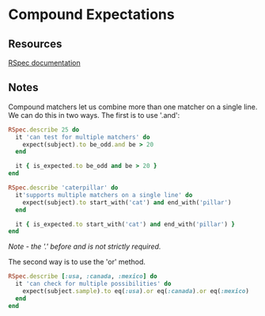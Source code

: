 # Compound Expectations

## Resources

[RSpec documentation](https://relishapp.com/rspec/rspec-expectations/v/3-8/docs/compound-expectations)

## Notes

Compound matchers let us combine more than one matcher on a single line. We can do this in two ways. The first is to use '.and':

```ruby
RSpec.describe 25 do
  it 'can test for multiple matchers' do
    expect(subject).to be_odd.and be > 20
  end

  it { is_expected.to be_odd and be > 20 }
end

RSpec.describe 'caterpillar' do
  it'supports multiple matchers on a single line' do
    expect(subject).to start_with('cat') and end_with('pillar')
  end

  it { is_expected.to start_with('cat') and end_with('pillar') }
end
```

_Note - the '.' before and is not strictly required._

The second way is to use the 'or' method.

```ruby
RSpec.describe [:usa, :canada, :mexico] do
  it 'can check for multiple possibilities' do
    expect(subject.sample).to eq(:usa).or eq(:canada).or eq(:mexico)
  end
end
```
